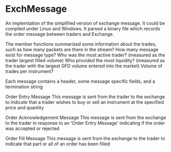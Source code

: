 # ExchMessage
An implemtation of the simplified version of exchange message. It could be compiled under Linux and Windows. It parsed a binary file which records the order message between traders and Exchange. 

The member functions summarized some information about the trades, such as how many packets are there in the stream?
How many message exist for message type? Who was the most active trader? (measured as the trader largest filled volume)
Who provided the most liquidity? (measured as the trader with the largest GFD volume entered into the market) Volume of trades per instrument?

Each message contains a header, some message specific fields, and a termination string

Order Entry Message
This message is sent from the trader to the exchange to indicate that a trader wishes to buy or sell an instrument at the specified price and quantity

Order Acknowledgement Message
This message is sent from the exchange to the trader in response to an 'Order Entry Message' indicating if the order was accepted or rejected

Order Fill Message
This message is sent from the exchange to the trader to indicate that part or all of an order has been filled

